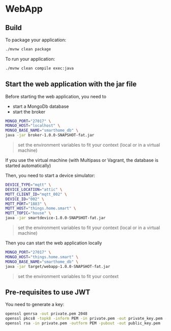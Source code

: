 # WebApp

## Build

To package your application:
```bash
./mvnw clean package
```

To run your application:
```bash
./mvnw clean compile exec:java
```
## Start the web application with the jar file

Before starting the web application, you need to
- start a MongoDb database
- start the broker

```bash
MONGO_PORT="27017" \
MONGO_HOST="localhost" \
MONGO_BASE_NAME="smarthome_db" \
java -jar broker-1.0.0-SNAPSHOT-fat.jar
```
> set the environment variables to fit your context (local or in a virtual machine)

If you use the virtual machine (with Multipass or Vagrant, the database is started automatically)

Then, you need to start a device simulator:

```bash
DEVICE_TYPE="mqtt" \
DEVICE_LOCATION="attic" \
MQTT_CLIENT_ID="mqtt_002" \
DEVICE_ID="002" \
MQTT_PORT="1883" \
MQTT_HOST="things.home.smart" \
MQTT_TOPIC="house" \
java -jar smartdevice-1.0.0-SNAPSHOT-fat.jar
```
> set the environment variables to fit your context (local or in a virtual machine)

Then you can start the web application locally

```bash
MONGO_PORT="27017" \
MONGO_HOST="things.home.smart" \
MONGO_BASE_NAME="smarthome_db" \
java -jar target/webapp-1.0.0-SNAPSHOT-fat.jar
```

> set the environment variables to fit your context

## Pre-requisites to use JWT

You need to generate a key:

```bash
openssl genrsa -out private.pem 2048
openssl pkcs8 -topk8 -inform PEM -in private.pem -out private_key.pem -nocrypt
openssl rsa -in private.pem -outform PEM -pubout -out public_key.pem
```
